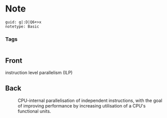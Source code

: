 # Note
```
guid: g|:D|Q6+>x
notetype: Basic
```

### Tags
```
```

## Front
<dt>instruction level parallelism (ILP)</dt>

## Back
<dd>CPU-internal parallelisation of independent instructions, with the 
goal of improving performance by increasing utilisation of a CPU's 
functional units.</dd>

